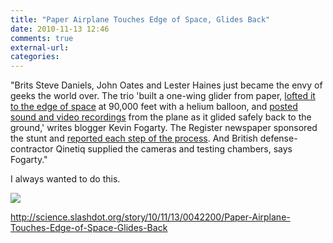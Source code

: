 ```yaml
---
title: "Paper Airplane Touches Edge of Space, Glides Back"
date: 2010-11-13 12:46
comments: true
external-url:
categories:
---
```

"Brits Steve Daniels, John Oates and Lester Haines just became the envy of geeks the world over. The trio 'built a one-wing glider from paper, [lofted it to the edge of space][1] at 90,000 feet with a helium balloon, and [posted sound and video recordings][2] from the plane as it glided safely back to the ground,' writes blogger Kevin Fogarty. The Register newspaper sponsored the stunt and [reported each step of the process][3]. And British defense-contractor Qinetiq supplied the cameras and testing chambers, says Fogarty."  
  
I always wanted to do this.  
  
![][4]

<http://science.slashdot.org/story/10/11/13/0042200/Paper-Airplane-Touches-Edge-of-Space-Glides-Back>

  [1]: http://www.itworld.com/offbeat/127519/paper-airplane-touches-edge-space-glides-back-safely
  [2]: http://www.flickr.com/photos/registerparis/
  [3]: http://www.theregister.co.uk/science/paris/
  [4]: http://farm5.static.flickr.com/4060/5163642669_322c6f878a_z.jpg
